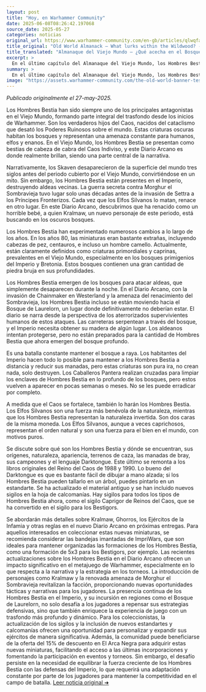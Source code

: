 ```yaml
---
layout: post
title: "Hoy, en Warhammer Community"
date: 2025-06-08T08:26:42.197068
source_date: 2025-05-27
categories: noticias
original_url: https://www.warhammer-community.com/en-gb/articles/qlwqfahu/old-world-almanack-what-lurks-within-the-wildwood/
title_original: "Old World Almanack – What lurks within the Wildwood? - Warhammer Community"
title_translated: "Almanaque del Viejo Mundo – ¿Qué acecha en el Bosque Salvaje? - Comunidad Warhammer"
excerpt: >
  En el último capítulo del Almanaque del Viejo Mundo, los Hombres Bestia, hijos del Caos, emergen de los oscuros bosques del Drakwald, trayendo consigo un aura de terror y destrucción. Estos seres, protagonistas de cuentos oscuros y leyendas, vuelven a ser el centro de atención en los Diarios Arcanos, con nuevos relatos sobre su amenaza constante en el Imperio y más allá. Acompañados por el Gran Chamán Bray y el historiador Gadge, descubrimos cómo estos seres primordiales, siempre al acecho, continúan desafiando a humanos, elfos y enanos, mientras el renacimiento de Morghur el Sombragrave añade una nueva capa de peligro. ¡Prepárate para adentrarte en un mundo donde la batalla contra estas criaturas es interminable!
summary: >
  En el último capítulo del Almanaque del Viejo Mundo, los Hombres Bestia, hijos del Caos, emergen de los oscuros bosques del Drakwald, trayendo consigo un aura de terror y destrucción. Estos seres, protagonistas de cuentos oscuros y leyendas, vuelven a ser el centro de atención en los Diarios Arcanos, con nuevos relatos sobre su amenaza constante en el Imperio y más allá. Acompañados por el Gran Chamán Bray y el historiador Gadge, descubrimos cómo estos seres primordiales, siempre al acecho, continúan desafiando a humanos, elfos y enanos, mientras el renacimiento de Morghur el Sombragrave añade una nueva capa de peligro. ¡Prepárate para adentrarte en un mundo donde la batalla contra estas criaturas es interminable!
image: "https://assets.warhammer-community.com/the-old-world-banner-test.jpg"
---
```


*Publicado originalmente el 27-may-2025.*

Los Hombres Bestia han sido siempre uno de los principales antagonistas en el Viejo Mundo, formando parte integral del trasfondo desde los inicios de Warhammer. Son los verdaderos hijos del Caos, nacidos del cataclismo que desató los Poderes Ruinosos sobre el mundo. Estas criaturas oscuras habitan los bosques y representan una amenaza constante para humanos, elfos y enanos. En el Viejo Mundo, los Hombres Bestia se presentan como bestias de cabeza de cabra del Caos Indiviso, y este Diario Arcano es donde realmente brillan, siendo una parte central de la narrativa.

Narrativamente, los Skaven desaparecieron de la superficie del mundo tres siglos antes del periodo cubierto por el Viejo Mundo, convirtiéndose en un mito. Sin embargo, los Hombres Bestia están presentes en el Imperio, destruyendo aldeas vecinas. La guerra secreta contra Morghur el Sombravieja tuvo lugar solo unas décadas antes de la invasión de Settra a los Príncipes Fronterizos. Cada vez que los Elfos Silvanos lo matan, renace en otro lugar. En este Diario Arcano, descubrimos que ha renacido como un horrible bebé, a quien Kralmaw, un nuevo personaje de este periodo, está buscando en los oscuros bosques.

Los Hombres Bestia han experimentado numerosos cambios a lo largo de los años. En los años 80, las miniaturas eran bastante extrañas, incluyendo cabezas de pez, centauros, e incluso un hombre camello. Actualmente, están claramente definidos como criaturas primordiales y caprinas, prevalentes en el Viejo Mundo, especialmente en los bosques primigenios del Imperio y Bretonia. Estos bosques contienen una gran cantidad de piedra bruja en sus profundidades.

Los Hombres Bestia emergen de los bosques para atacar aldeas, que simplemente desaparecen durante la noche. En el Diario Arcano, con la invasión de Chainmaker en Westerland y la amenaza del renacimiento del Sombravieja, los Hombres Bestia incluso se están moviendo hacia el Bosque de Laurelorn, un lugar donde definitivamente no deberían estar. El diario se narra desde la perspectiva de los aterrorizados supervivientes humanos de estos ataques. Las carreteras serpentean a través del bosque, y el Imperio necesita obtener su madera de algún lugar. Los aldeanos intentan protegerse, pero no están preparados para la cantidad de Hombres Bestia que ahora emergen del bosque profundo.

Es una batalla constante mantener el bosque a raya. Los habitantes del Imperio hacen todo lo posible para mantener a los Hombres Bestia a distancia y reducir sus manadas, pero estas criaturas son pura ira, no crean nada, solo destruyen. Los Caballeros Pantera realizan cruzadas para limpiar los enclaves de Hombres Bestia en lo profundo de los bosques, pero estos vuelven a aparecer en pocas semanas o meses. No se les puede erradicar por completo.

A medida que el Caos se fortalece, también lo harán los Hombres Bestia. Los Elfos Silvanos son una fuerza más benévola de la naturaleza, mientras que los Hombres Bestia representan la naturaleza invertida. Son dos caras de la misma moneda. Los Elfos Silvanos, aunque a veces caprichosos, representan el orden natural y son una fuerza para el bien en el mundo, con motivos puros.

Se discute sobre qué son los Hombres Bestia y dónde se encuentran, sus orígenes, naturaleza, apariencia, terrenos de caza, las manadas de bray, sus campeones y el lenguaje Darktongue. Este último se remonta a los libros originales del Reino del Caos de 1988 y 1990. Lo bueno del Darktongue es que es bastante fácil de dibujar a mano alzada; si los Hombres Bestia pueden tallarlo en un árbol, puedes pintarlo en un estandarte. Se ha actualizado el material antiguo y se han incluido nuevos sigilos en la hoja de calcomanías. Hay sigilos para todos los tipos de Hombres Bestia ahora, como el sigilo Caprigor de Reinos del Caos, que se ha convertido en el sigilo para los Bestigors.

Se abordarán más detalles sobre Kralmaw, Ghorros, los Ejércitos de la Infamia y otras reglas en el nuevo Diario Arcano en próximas entregas. Para aquellos interesados en coleccionar estas nuevas miniaturas, se recomienda considerar las bandejas imantadas de ImpriWars, que son ideales para mantener organizadas las formaciones de los Hombres Bestia, como una formación de 5x3 para los Bestigors, por ejemplo.
Las recientes actualizaciones sobre los Hombres Bestia en el Diario Arcano ofrecen un impacto significativo en el metajuego de Warhammer, especialmente en lo que respecta a la narrativa y la estrategia en los torneos. La introducción de personajes como Kralmaw y la renovada amenaza de Morghur el Sombravieja revitalizan la facción, proporcionando nuevas oportunidades tácticas y narrativas para los jugadores. La presencia continua de los Hombres Bestia en el Imperio, y su incursión en regiones como el Bosque de Laurelorn, no solo desafía a los jugadores a repensar sus estrategias defensivas, sino que también enriquece la experiencia de juego con un trasfondo más profundo y dinámico. Para los coleccionistas, la actualización de los sigilos y la inclusión de nuevos estandartes y calcomanías ofrecen una oportunidad para personalizar y expandir sus ejércitos de manera significativa. Además, la comunidad puede beneficiarse de la oferta del 15% de descuento en El Arca Negra para adquirir estas nuevas miniaturas, facilitando el acceso a las últimas incorporaciones y fomentando la participación en eventos y torneos. Sin embargo, el desafío persiste en la necesidad de equilibrar la fuerza creciente de los Hombres Bestia con las defensas del Imperio, lo que requerirá una adaptación constante por parte de los jugadores para mantener la competitividad en el campo de batalla.
[Leer noticia original ➜](https://www.warhammer-community.com/en-gb/articles/qlwqfahu/old-world-almanack-what-lurks-within-the-wildwood/)
